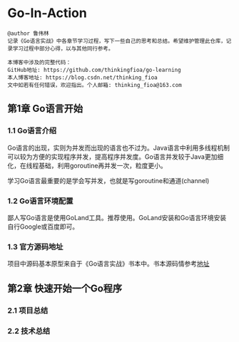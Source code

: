 # Go-In-Action
```
@author 鲁伟林
记录《Go语言实战》中各章节学习过程，写下一些自己的思考和总结。希望维护管理此仓库，记录学习过程中部分心得，以与其他同行参考。

本博客中涉及的完整代码：
GitHub地址: https://github.com/thinkingfioa/go-learning
本人博客地址: https://blog.csdn.net/thinking_fioa
文中如若有任何错误，欢迎指出。个人邮箱: thinking_fioa@163.com
```

## 第1章 Go语言开始

### 1.1 Go语言介绍
Go语言的出现，实则为并发而出现的语言也不过为。Java语言中利用多线程机制可以较为方便的实现程序并发，提高程序并发度。Go语言并发较于Java更加细化，在线程基础，利用goroutine再并发一次，粒度更小。

学习Go语言最重要的是学会写并发，也就是写goroutine和通道(channel)

### 1.2 Go语言环境配置
鄙人写Go语言是使用GoLand工具。推荐使用。GoLand安装和Go语言环境安装自行Google或百度即可。

### 1.3 官方源码地址
项目中源码基本原型来自于《Go语言实战》书本中。书本源码情参考[地址](https://github.com/goinaction/code)

## 第2章 快速开始一个Go程序

### 2.1 项目总结 

### 2.2 技术总结